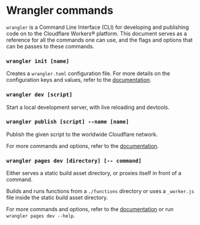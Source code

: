 # Wrangler commands

`wrangler` is a Command Line Interface (CLI) for developing and publishing code on to the Cloudflare Workers® platform. This document serves as a reference for all the commands one can use, and the flags and options that can be passes to these commands.

### `wrangler init [name]`

Creates a `wrangler.toml` configuration file. For more details on the configuration keys and values, refer to the [documentation](/workers/cli-wrangler/configuration).

### `wrangler dev [script]`

Start a local development server, with live reloading and devtools.

### `wrangler publish [script] --name [name]`

Publish the given script to the worldwide Cloudflare network.

For more commands and options, refer to the [documentation](/workers/cli-wrangler/commands).

### `wrangler pages dev [directory] [-- command]`

Either serves a static build asset directory, or proxies itself in front of a command.

Builds and runs functions from a `./functions` directory or uses a `_worker.js` file inside the static build asset directory.

For more commands and options, refer to the [documentation](/pages/platform/functions#develop-and-preview-locally) or run `wrangler pages dev --help`.
